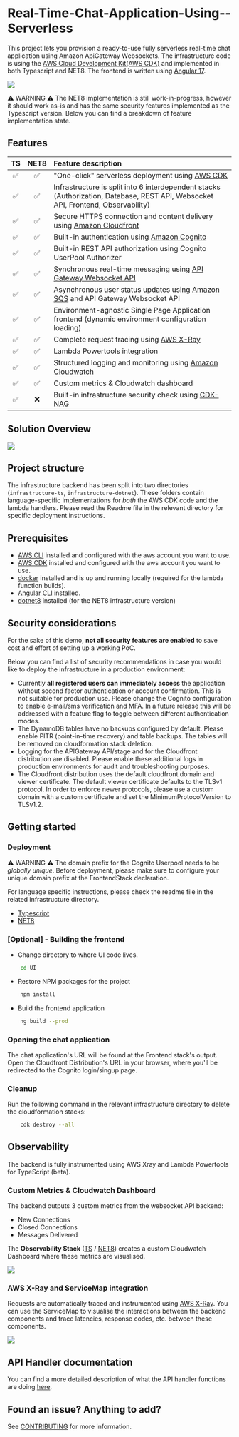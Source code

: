 # Real-Time-Chat-Application-Using--Serverless
This project lets you provision a ready-to-use fully serverless real-time chat application using Amazon ApiGateway Websockets. The infrastructure code is using the [AWS Cloud Development Kit(AWS CDK)](https://aws.amazon.com/cdk/) and implemented in both Typescript and NET8. The frontend is written using [Angular 17](https://angular.io/).

![](assets/chat_UI.png)

:warning: WARNING :warning: The NET8 implementation is still work-in-progress, however it should work as-is and has the same security features implemented as the Typescript version. Below you can find a breakdown of feature implementation state.

## Features
| TS | NET8 | Feature description |
| :---: | :---: | :--- |
| :white_check_mark: | :white_check_mark: | "One-click" serverless deployment using [AWS CDK](https://aws.amazon.com/cdk/) | 
| :white_check_mark: | :white_check_mark: | Infrastructure is split into 6 interdependent stacks (Authorization, Database, REST API, Websocket API, Frontend, Observability)
| :white_check_mark: | :white_check_mark: | Secure HTTPS connection and content delivery using [Amazon Cloudfront](https://aws.amazon.com/cloudfront/)
| :white_check_mark: | :white_check_mark: | Built-in authentication using [Amazon Cognito](https://aws.amazon.com/cognito/)
| :white_check_mark: | :white_check_mark: | Built-in REST API authorization using Cognito UserPool Authorizer
| :white_check_mark: | :white_check_mark: | Synchronous real-time messaging using [API Gateway Websocket API](https://docs.aws.amazon.com/apigateway/latest/developerguide/apigateway-websocket-api.html)
| :white_check_mark: | :white_check_mark: | Asynchronous user status updates using [Amazon SQS](https://aws.amazon.com/sqs/) and API Gateway Websocket API
| :white_check_mark: | :white_check_mark: | Environment-agnostic Single Page Application frontend (dynamic environment configuration loading)
| :white_check_mark: | :white_check_mark: | Complete request tracing using [AWS X-Ray](https://aws.amazon.com/xray/)
| :white_check_mark: | :white_check_mark: | Lambda Powertools integration
| :white_check_mark: | :white_check_mark: | Structured logging and monitoring using [Amazon Cloudwatch](https://aws.amazon.com/cloudwatch/)
| :white_check_mark: | :white_check_mark: | Custom metrics & Cloudwatch dashboard
| :white_check_mark: | :x: | Built-in infrastructure security check using [CDK-NAG](https://github.com/cdklabs/cdk-nag)


## Solution Overview
![](assets/websocket_chat.png)

## Project structure
The infrastructure backend has been split into two directories (`infrastructure-ts`, `infrastructure-dotnet`). These folders contain language-specific implementations for *both* the AWS CDK code and the lambda handlers. Please read the Readme file in the relevant directory for specific deployment instructions.

## Prerequisites

- [AWS CLI](https://aws.amazon.com/cli/) installed and configured with the aws account you want to use.
- [AWS CDK](https://docs.aws.amazon.com/cdk/latest/guide/getting_started.html) installed and configured with the aws account you want to use.
- [docker](https://docs.docker.com/get-docker/) installed and is up and running locally (required for the lambda function builds).
- [Angular CLI](https://angular.io/cli) installed.
- [dotnet8](https://dotnet.microsoft.com/en-us/download/dotnet/8.0) installed (for the NET8 infrastructure version)

## Security considerations
For the sake of this demo, **not all security features are enabled** to save cost and effort of setting up a working PoC. 

Below you can find a list of security recommendations in case you would like to deploy the infrastructure in a production environment:
- Currently **all registered users can immediately access** the application without second factor authentication or account confirmation. This is not suitable for production use. Please change the Cognito configuration to enable e-mail/sms verification and MFA. In a future release this will be addressed with a feature flag to toggle between different authentication modes.
- The DynamoDB tables have no backups configured by default. Please enable PITR (point-in-time recovery) and table backups. The tables will be removed on cloudformation stack deletion.
- Logging for the APIGateway API/stage and for the Cloudfront distribution are disabled. Please enable these additional logs in production environments for audit and troubleshooting purposes.
- The Cloudfront distribution uses the default cloudfront domain and viewer certificate. The default viewer certificate defaults to the TLSv1 protocol. In order to enforce newer protocols, please use a custom domain with a custom certificate and set the MinimumProtocolVersion to TLSv1.2.

## Getting started
### Deployment

:warning: WARNING :warning: The domain prefix for the Cognito Userpool needs to be *globally unique*. Before deployment, please make sure to configure your unique domain prefix at the FrontendStack declaration.

For language specific instructions, please check the readme file in the related infrastructure directory.

- [Typescript](./infrastructure-ts/README.md)
- [NET8](./infrastructure-dotnet/README.md)

### [Optional] - Building the frontend
- Change directory to where UI code lives.
```bash
    cd UI
```
- Restore NPM packages for the project
```bash
    npm install
```
- Build the frontend application
```bash
    ng build --prod
```

### Opening the chat application
The chat application's URL will be found at the Frontend stack's output. Open the Cloudfront Distribution's URL in your browser, where you'll be redirected to the Cognito login/singup page. 

### Cleanup
Run the following command in the relevant infrastructure directory to delete the cloudformation stacks:
```bash
    cdk destroy --all
```

## Observability
The backend is fully instrumented using AWS Xray and Lambda Powertools for TypeScript (beta).

### Custom Metrics & Cloudwatch Dashboard
The backend outputs 3 custom metrics from the websocket API backend:
* New Connections
* Closed Connections
* Messages Delivered

The **Observability Stack** ([TS](./infrastructure-ts/lib/observability-stack.ts) / [NET8](./infrastructure-dotnet/src/Infrastructure/Stacks/ObservabilityStack.cs)) creates a custom Cloudwatch Dashboard where these metrics are visualised.

![](assets/dashboard.png)

### AWS X-Ray and ServiceMap integration
Requests are automatically traced and instrumented using [AWS X-Ray](https://aws.amazon.com/xray/). You can use the ServiceMap to visualise the interactions between the backend components and trace latencies, response codes, etc. between these components.

![](assets/service_map.png)


## API Handler documentation
You can find a more detailed description of what the API handler functions are doing [here](/infrastructure-ts/resources/handlers/README.md).

## Found an issue? Anything to add?
See [CONTRIBUTING](CONTRIBUTING.md#security-issue-notifications) for more information.

